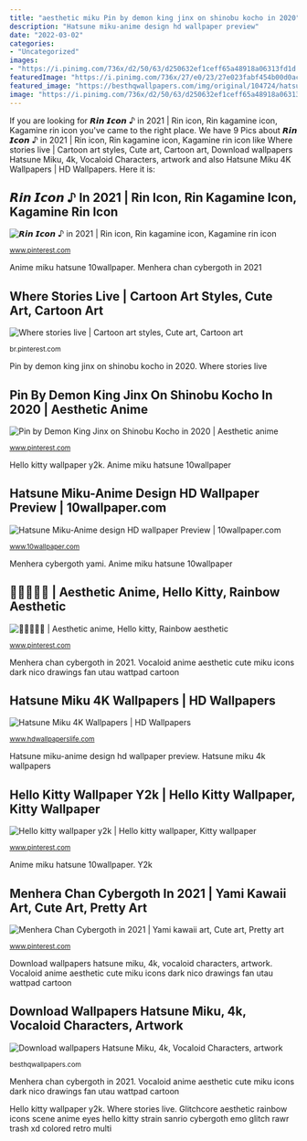 ```yaml
---
title: "aesthetic miku Pin by demon king jinx on shinobu kocho in 2020"
description: "Hatsune miku-anime design hd wallpaper preview"
date: "2022-03-02"
categories:
- "Uncategorized"
images:
- "https://i.pinimg.com/736x/d2/50/63/d250632ef1ceff65a48918a06313fd1d.jpg"
featuredImage: "https://i.pinimg.com/736x/27/e0/23/27e023fabf454b00d0ac631d451b742b.jpg"
featured_image: "https://besthqwallpapers.com/img/original/104724/hatsune-miku-4k-vocaloid-characters-artwork-concert.jpg"
image: "https://i.pinimg.com/736x/d2/50/63/d250632ef1ceff65a48918a06313fd1d.jpg"
---
```


If you are looking for 𝙍𝙞𝙣 𝙄𝙘𝙤𝙣 ♪ in 2021 | Rin icon, Rin kagamine icon, Kagamine rin icon you've came to the right place. We have 9 Pics about 𝙍𝙞𝙣 𝙄𝙘𝙤𝙣 ♪ in 2021 | Rin icon, Rin kagamine icon, Kagamine rin icon like Where stories live | Cartoon art styles, Cute art, Cartoon art, Download wallpapers Hatsune Miku, 4k, Vocaloid Characters, artwork and also Hatsune Miku 4K Wallpapers | HD Wallpapers. Here it is:

## 𝙍𝙞𝙣 𝙄𝙘𝙤𝙣 ♪ In 2021 | Rin Icon, Rin Kagamine Icon, Kagamine Rin Icon

![𝙍𝙞𝙣 𝙄𝙘𝙤𝙣 ♪ in 2021 | Rin icon, Rin kagamine icon, Kagamine rin icon](https://i.pinimg.com/736x/d2/50/63/d250632ef1ceff65a48918a06313fd1d.jpg "Download wallpapers hatsune miku, 4k, vocaloid characters, artwork")

<small>www.pinterest.com</small>

Anime miku hatsune 10wallpaper. Menhera chan cybergoth in 2021

## Where Stories Live | Cartoon Art Styles, Cute Art, Cartoon Art

![Where stories live | Cartoon art styles, Cute art, Cartoon art](https://i.pinimg.com/736x/d8/b8/c8/d8b8c8633c1a8c7f1434993c41bb1641.jpg "Where stories live")

<small>br.pinterest.com</small>

Pin by demon king jinx on shinobu kocho in 2020. Where stories live

## Pin By Demon King Jinx On Shinobu Kocho In 2020 | Aesthetic Anime

![Pin by Demon King Jinx on Shinobu Kocho in 2020 | Aesthetic anime](https://i.pinimg.com/736x/68/a7/74/68a774b6d210dad8c32277d9b92008dc.jpg "Hatsune miku-anime design hd wallpaper preview")

<small>www.pinterest.com</small>

Hello kitty wallpaper y2k. Anime miku hatsune 10wallpaper

## Hatsune Miku-Anime Design HD Wallpaper Preview | 10wallpaper.com

![Hatsune Miku-Anime design HD wallpaper Preview | 10wallpaper.com](http://www.10wallpaper.com/wallpaper/1280x800/1210/Hatsune_Miku-Anime_design_HD_wallpaper_1280x800.jpg "Hatsune miku-anime design hd wallpaper preview")

<small>www.10wallpaper.com</small>

Menhera cybergoth yami. Anime miku hatsune 10wallpaper

## 💖💛💚💙💜 | Aesthetic Anime, Hello Kitty, Rainbow Aesthetic

![💖💛💚💙💜 | Aesthetic anime, Hello kitty, Rainbow aesthetic](https://i.pinimg.com/736x/27/e0/23/27e023fabf454b00d0ac631d451b742b.jpg "Where stories live")

<small>www.pinterest.com</small>

Menhera chan cybergoth in 2021. Vocaloid anime aesthetic cute miku icons dark nico drawings fan utau wattpad cartoon

## Hatsune Miku 4K Wallpapers | HD Wallpapers

![Hatsune Miku 4K Wallpapers | HD Wallpapers](http://www.hdwallpaperslife.com/wp-content/uploads/2018/06/hatsune_miku_4k.jpg "Vocaloid anime aesthetic cute miku icons dark nico drawings fan utau wattpad cartoon")

<small>www.hdwallpaperslife.com</small>

Hatsune miku-anime design hd wallpaper preview. Hatsune miku 4k wallpapers

## Hello Kitty Wallpaper Y2k | Hello Kitty Wallpaper, Kitty Wallpaper

![Hello kitty wallpaper y2k | Hello kitty wallpaper, Kitty wallpaper](https://i.pinimg.com/736x/db/8a/33/db8a3313f62cb76a827c52d3e1f7e1ea.jpg "Y2k")

<small>www.pinterest.com</small>

Anime miku hatsune 10wallpaper. Y2k

## Menhera Chan Cybergoth In 2021 | Yami Kawaii Art, Cute Art, Pretty Art

![Menhera Chan Cybergoth in 2021 | Yami kawaii art, Cute art, Pretty art](https://i.pinimg.com/736x/97/89/4b/97894b002f35351b22cf0206b3a2c32e.jpg "Where stories live")

<small>www.pinterest.com</small>

Download wallpapers hatsune miku, 4k, vocaloid characters, artwork. Vocaloid anime aesthetic cute miku icons dark nico drawings fan utau wattpad cartoon

## Download Wallpapers Hatsune Miku, 4k, Vocaloid Characters, Artwork

![Download wallpapers Hatsune Miku, 4k, Vocaloid Characters, artwork](https://besthqwallpapers.com/img/original/104724/hatsune-miku-4k-vocaloid-characters-artwork-concert.jpg "Hello kitty wallpaper y2k")

<small>besthqwallpapers.com</small>

Menhera chan cybergoth in 2021. Vocaloid anime aesthetic cute miku icons dark nico drawings fan utau wattpad cartoon

Hello kitty wallpaper y2k. Where stories live. Glitchcore aesthetic rainbow icons scene anime eyes hello kitty strain sanrio cybergoth emo glitch rawr trash xd colored retro multi
